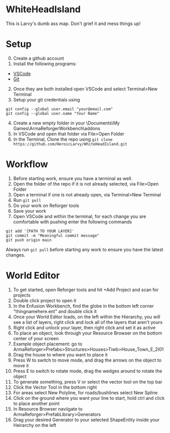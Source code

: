 # WhiteHeadIsland

This is Larvy's dumb ass map. Don't grief it and mess things up!

# Setup
0. Create a github account
1. Install the following programs:
  * [VSCode](https://code.visualstudio.com/docs/?dv=win64user)
  * [Git](https://git-scm.com/downloads/win)

2. Once they are both installed open VSCode and select Terminal>New Terminal
3. Setup your git credentials using
```
git config --global user.email "your@email.com"
git config --global user.name "Your Name"  
```
4. Create a new empty folder in your \Documents\My Games\ArmaReforgerWorkbench\addons
5. In VSCode and open that folder via File>Open Folder
6. In the Terminal, Clone the repo using ```git clone https://github.com/HeroicLarvy/WhiteHeadIsland.git```

# Workflow
1. Before starting work, ensure you have a terminal as well.
2. Open the folder of the repo if it is not already selected, via File>Open Folder
3. Open a terminal if one is not already open, via Terminal>New Terminal
4. Run ```git pull```
5. Do your work on Reforger tools
6. Save your work
7. Open VSCode and within the terminal, for each change you are comfortable with pushing enter the following commands
```
git add '[PATH TO YOUR LAYER]'
git commit -m "Meaningful commit message"
git push origin main
```

Always run ```git pull``` before starting any work to ensure you have the latest changes.

# World Editor
1. To get started, open Reforger tools and hit +Add Project and scan for projects
2. Double click project to open it
3. In the Enfusion Workbench, find the globe in the bottom left corner "thingnamehere.ent" and double click it
4. Once your World Editor loads, on the left within the Hierarchy, you will see a list of layers, right click and lock all of the layers that aren't yours
5. Right click and unlock your layer, then right click and set it as active
6. To place an object, look through your Resource Browser on the bottom center of your screen
7. Example object placement: go to ArmaReforger>Prefabs>Structures>Houses>Tiwb>House_Town_E_2I01
8. Drag the house to where you want to place it
9. Press W to switch to move mode, and drag the arrows on the object to move it
10. Press E to switch to rotate mode, drag the wedges around to rotate the object
11. To generate something, press V or select the vector tool on the top bar
12. Click the Vector Tool in the bottom right
13. For areas select New Polyline, for roads/bushlines select New Spline
14. Click on the ground where you want your line to start, hold ctrl and click to place another point
15. In Resource Browser naviigate to ArmaReforger>PrefabLibrary>Generators
16. Drag your desired Generator to your selected ShapeEntity inside your Heirarchy on the left